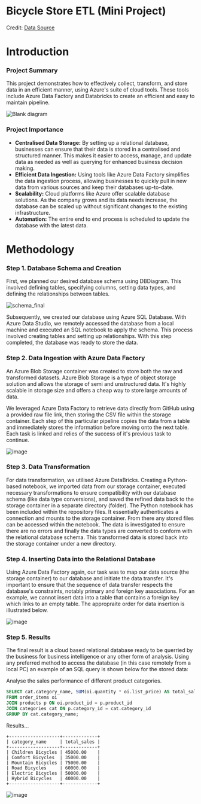 # Bicycle Store ETL (Mini Project)

Credit:
[Data Source](https://www.kaggle.com/datasets/dillonmyrick/bike-store-sample-database?select=brands.csv)

# Introduction

### Project Summary

This project demonstrates how to effectively collect, transform, and store data in an efficient manner, using Azure's suite of cloud tools. These tools include Azure Data Factory and Databricks to create an efficient and easy to maintain pipeline.

![Blank diagram](https://github.com/chrisxj33/Bike-Store-Data-Analytics/assets/53899548/5e165ff6-d06a-4a76-935b-82eb50f2b642)

### Project Importance
- **Centralised Data Storage:** By setting up a relational database, businesses can ensure that their data is stored in a centralised and structured manner. This makes it easier to access, manage, and update data as needed as well as querying for enhanced business decision making.
- **Efficient Data Ingestion:** Using tools like Azure Data Factory simplifies the data ingestion process, allowing businesses to quickly pull in new data from various sources and keep their databases up-to-date.
- **Scalability:** Cloud platforms like Azure offer scalable database solutions. As the company grows and its data needs increase, the database can be scaled up without significant changes to the existing infrastructure.
- **Automation:** The entire end to end process is scheduled to update the database with the latest data.

# Methodology

### Step 1. Database Schema and Creation

First, we planned our desired database schema using DBDiagram. This involved defining tables, specifying columns, setting data types, and defining the relationships between tables.

![schema_final](https://github.com/chrisxj33/Bike-Store-Data-Analytics/assets/53899548/8bb6029d-fb63-4881-8558-db0f0ca59f00)

Subsequently, we created our database using Azure SQL Database. With Azure Data Studio, we remotely accessed the database from a local machine and executed an SQL notebook to apply the schema. This process involved creating tables and setting up relationships. With this step completed, the database was ready to store the data.

### Step 2. Data Ingestion with Azure Data Factory

An Azure Blob Storage container was created to store both the raw and transformed datasets. Azure Blob Storage is a type of object storage solution and allows the storage of semi and unstructured data. It's highly scalable in storage size and offers a cheap way to store large amounts of data. 

We leveraged Azure Data Factory to retrieve data directly from GitHub using a provided raw file link, then storing the CSV file within the storage container. Each step of this particular pipeline copies the data from a table and immediately stores the information before moving onto the next table. Each task is linked and relies of the success of it's previous task to continue.

![image](https://github.com/chrisxj33/Bike-Store-Data-Analytics/assets/53899548/703b19a4-78a9-448a-9916-4ea4dfbecb8d)

### Step 3. Data Transformation

For data transformation, we utilised Azure DataBricks. Creating a Python-based notebook, we imported data from our storage container, executed necessary transformations to ensure compatibility with our database schema (like data type conversions), and saved the refined data back to the storage container in a separate directory (folder). The Python notebook has been included within the repository files. It essentially authenticates a connection and mounts to the storage container. From there any stored files can be accessed within the notebook. The data is investigated to ensure there are no errors and finally the data types are converted to conform with the relational database schema. This transformed data is stored back into the storage container under a new directory.

### Step 4. Inserting Data into the Relational Database

Using Azure Data Factory again, our task was to map our data source (the storage container) to our database and initiate the data transfer. It's important to ensure that the sequence of data transfer respects the database's constraints, notably primary and foreign key associations. For an example, we cannot insert data into a table that contains a foreign key which links to an empty table. The appropraite order for data insertion is illustrated below.

![image](https://github.com/chrisxj33/Bike-Store-Data-Analytics/assets/53899548/28fc04ca-f764-4a90-845a-d51c981bb13f)

### Step 5. Results

The final result is a cloud based relational database ready to be querried by the business for business intelligence or any other form of analysis. Using any preferred method to access the database (in this case remotely from a local PC) an example of an SQL query is shown below for the stored data:

Analyse the sales performance of different product categories.

```SQL
SELECT cat.category_name, SUM(oi.quantity * oi.list_price) AS total_sales
FROM order_items oi
JOIN products p ON oi.product_id = p.product_id
JOIN categories cat ON p.category_id = cat.category_id
GROUP BY cat.category_name;
```
Results...

```
+-------------------+-------------+
| category_name     | total_sales |
+-------------------+-------------+
| Children Bicycles | 45000.00    |
| Comfort Bicycles  | 35000.00    |
| Mountain Bicycles | 75000.00    |
| Road Bicycles     | 60000.00    |
| Electric Bicycles | 50000.00    |
| Hybrid Bicycles   | 40000.00    |
+-------------------+-------------+
```

![image](https://github.com/chrisxj33/Bike-Store-ETL/assets/53899548/dd6baa1d-f2e4-49ee-93ea-24a06b7bfef8)

